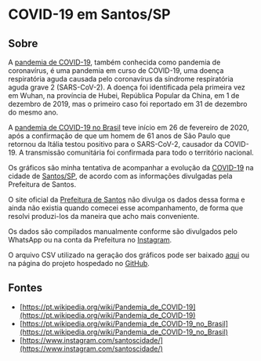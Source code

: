 # COVID-19 em Santos/SP

## Sobre

A [pandemia de COVID-19](https://pt.wikipedia.org/wiki/Pandemia_de_COVID-19), também conhecida como pandemia de coronavírus, é uma pandemia em curso de COVID-19, uma doença respiratória aguda causada pelo coronavírus da síndrome respiratória aguda grave 2 (SARS-CoV-2). A doença foi identificada pela primeira vez em Wuhan, na província de Hubei, República Popular da China, em 1 de dezembro de 2019, mas o primeiro caso foi reportado em 31 de dezembro do mesmo ano.

A [pandemia de COVID-19 no Brasil](https://pt.wikipedia.org/wiki/Pandemia_de_COVID-19_no_Brasil) teve início em 26 de fevereiro de 2020, após a confirmação de que um homem de 61 anos de São Paulo que retornou da Itália testou positivo para o SARS-CoV-2, causador da COVID-19. A transmissão comunitária foi confirmada para todo o território nacional.

Os gráficos são minha tentativa de acompanhar a evolução da [COVID-19](https://pt.wikipedia.org/wiki/COVID-19) na cidade de [Santos/SP](https://pt.wikipedia.org/wiki/Santos), de acordo com as informações divulgadas pela Prefeitura de Santos.

O site oficial da [Prefeitura de Santos](https://egov.santos.sp.gov.br/santosmapeada/Saude/DadosDEVIG/MapaDEVIG/#) não divulga os dados dessa forma e ainda não existia quando comecei esse acompanhamento, de forma que resolvi produzi-los da maneira que acho mais conveniente.

Os dados são compilados manualmente conforme são divulgados pelo WhatsApp ou na conta da Prefeitura no [Instagram](https://www.instagram.com/santoscidade/).

O arquivo CSV utilizado na geração dos gráficos pode ser baixado [aqui](https://github.com/jmsvaz/covidsantos/blob/main/data/data.csv?raw=true) ou na página do projeto hospedado no [GitHub](https://github.com/jmsvaz/covidsantos).

## Fontes

* [https://pt.wikipedia.org/wiki/Pandemia_de_COVID-19](https://pt.wikipedia.org/wiki/Pandemia_de_COVID-19)
* [https://pt.wikipedia.org/wiki/Pandemia_de_COVID-19_no_Brasil](https://pt.wikipedia.org/wiki/Pandemia_de_COVID-19_no_Brasil)
* [https://www.instagram.com/santoscidade/](https://www.instagram.com/santoscidade/)